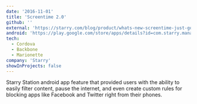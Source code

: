 ```yaml
---
date: '2016-11-01'
title: 'Screentime 2.0'
github: ''
external: 'https://starry.com/blog/product/whats-new-screentime-just-got-better-for-parents'
android: 'https://play.google.com/store/apps/details?id=com.starry.management&hl=en_US'
tech:
  - Cordova
  - Backbone
  - Marionette
company: 'Starry'
showInProjects: false
---
```


Starry Station android app feature that provided users with the ability to easily filter content, pause the internet, and even create custom rules for blocking apps like Facebook and Twitter right from their phones.
